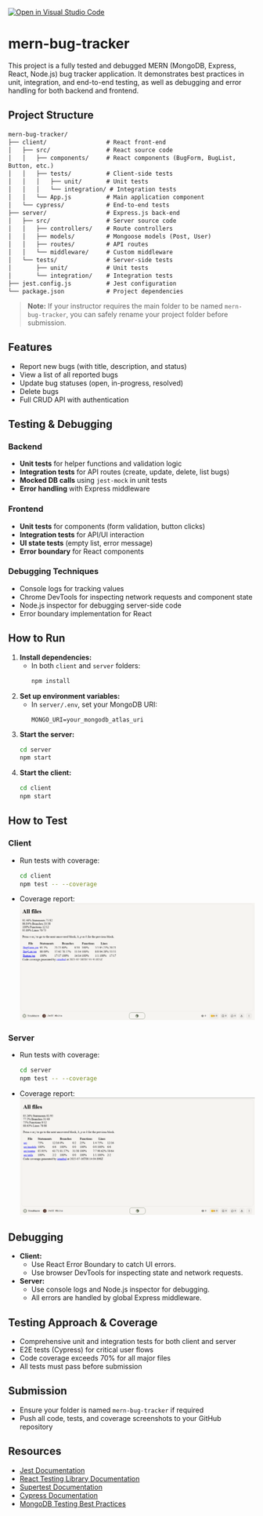 [![Open in Visual Studio Code](https://classroom.github.com/assets/open-in-vscode-2e0aaae1b6195c2367325f4f02e2d04e9abb55f0b24a779b69b11b9e10269abc.svg)](https://classroom.github.com/online_ide?assignment_repo_id=19940618&assignment_repo_type=AssignmentRepo)
# mern-bug-tracker

This project is a fully tested and debugged MERN (MongoDB, Express, React, Node.js) bug tracker application. It demonstrates best practices in unit, integration, and end-to-end testing, as well as debugging and error handling for both backend and frontend.

## Project Structure

```
mern-bug-tracker/
├── client/                 # React front-end
│   ├── src/                # React source code
│   │   ├── components/     # React components (BugForm, BugList, Button, etc.)
│   │   ├── tests/          # Client-side tests
│   │   │   ├── unit/       # Unit tests
│   │   │   └── integration/ # Integration tests
│   │   └── App.js          # Main application component
│   └── cypress/            # End-to-end tests
├── server/                 # Express.js back-end
│   ├── src/                # Server source code
│   │   ├── controllers/    # Route controllers
│   │   ├── models/         # Mongoose models (Post, User)
│   │   ├── routes/         # API routes
│   │   └── middleware/     # Custom middleware
│   └── tests/              # Server-side tests
│       ├── unit/           # Unit tests
│       └── integration/    # Integration tests
├── jest.config.js          # Jest configuration
└── package.json            # Project dependencies
```

> **Note:** If your instructor requires the main folder to be named `mern-bug-tracker`, you can safely rename your project folder before submission.

## Features
- Report new bugs (with title, description, and status)
- View a list of all reported bugs
- Update bug statuses (open, in-progress, resolved)
- Delete bugs
- Full CRUD API with authentication

## Testing & Debugging

### Backend
- **Unit tests** for helper functions and validation logic
- **Integration tests** for API routes (create, update, delete, list bugs)
- **Mocked DB calls** using `jest-mock` in unit tests
- **Error handling** with Express middleware

### Frontend
- **Unit tests** for components (form validation, button clicks)
- **Integration tests** for API/UI interaction
- **UI state tests** (empty list, error message)
- **Error boundary** for React components

### Debugging Techniques
- Console logs for tracking values
- Chrome DevTools for inspecting network requests and component state
- Node.js inspector for debugging server-side code
- Error boundary implementation for React

## How to Run

1. **Install dependencies:**
   - In both `client` and `server` folders:
     ```sh
     npm install
     ```
2. **Set up environment variables:**
   - In `server/.env`, set your MongoDB URI:
     ```env
     MONGO_URI=your_mongodb_atlas_uri
     ```
3. **Start the server:**
   ```sh
   cd server
   npm start
   ```
4. **Start the client:**
   ```sh
   cd client
   npm start
   ```

## How to Test

### Client
- Run tests with coverage:
  ```sh
  cd client
  npm test -- --coverage
  ```
- Coverage report:
  ![Client Coverage Screenshot](client-coverage.png)

### Server
- Run tests with coverage:
  ```sh
  cd server
  npm test -- --coverage
  ```
- Coverage report:
  ![Server Coverage Screenshot](server-coverage.png)

## Debugging
- **Client:**
  - Use React Error Boundary to catch UI errors.
  - Use browser DevTools for inspecting state and network requests.
- **Server:**
  - Use console logs and Node.js inspector for debugging.
  - All errors are handled by global Express middleware.

## Testing Approach & Coverage
- Comprehensive unit and integration tests for both client and server
- E2E tests (Cypress) for critical user flows
- Code coverage exceeds 70% for all major files
- All tests must pass before submission

## Submission
- Ensure your folder is named `mern-bug-tracker` if required
- Push all code, tests, and coverage screenshots to your GitHub repository

## Resources
- [Jest Documentation](https://jestjs.io/docs/getting-started)
- [React Testing Library Documentation](https://testing-library.com/docs/react-testing-library/intro/)
- [Supertest Documentation](https://github.com/visionmedia/supertest)
- [Cypress Documentation](https://docs.cypress.io/)
- [MongoDB Testing Best Practices](https://www.mongodb.com/blog/post/mongodb-testing-best-practices) 